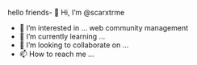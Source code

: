 hello friends- 👋 Hi, I’m @scarxtrme
- 👀 I’m interested in ... web community management 
- 🌱 I’m currently learning ...
- 💞️ I’m looking to collaborate on ...
- 📫 How to reach me ...

<!---
scarxtrme/scarxtrme is a ✨ special ✨ repository because its `README.md` (this file) appears on your GitHub profile.
You can click the Preview link to take a look at your changes.
--->
